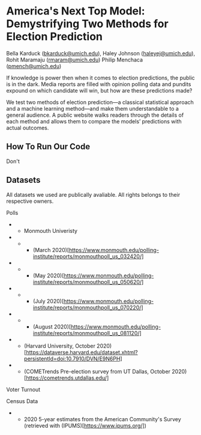 # America's Next Top Model: Demystrifying Two Methods for Election Prediction

Bella Karduck (bkarduck@umich.edu), Haley Johnson (haleyej@umich.edu), Rohit Maramaju (rmaram@umich.edu) Philip Menchaca (pmench@umich.edu)

If knowledge is power then when it comes to election predictions, the public is in the dark. Media reports are filled with opinion polling data and pundits expound on which candidate will win, but how are these predictions made? 

We test two methods of election prediction—a classical statistical approach and a machine learning method—and make them understandable to a general audience. A public website walks readers through the details of each method and allows them to compare the models’ predictions with actual outcomes.

## How To Run Our Code 
Don't 


## Datasets 
All datasets we used are publically avaliable. All rights belongs to their respective owners.

Polls 
* * Monmouth Univeristy 
* * * (March 2020)[https://www.monmouth.edu/polling-institute/reports/monmouthpoll_us_032420/]
* * * (May 2020)[https://www.monmouth.edu/polling-institute/reports/monmouthpoll_us_050620/]
* * * (July 2020)[https://www.monmouth.edu/polling-institute/reports/monmouthpoll_us_070220/]
* * * (August 2020)[https://www.monmouth.edu/polling-institute/reports/monmouthpoll_us_081120/]
* * (Harvard University, October 2020)[https://dataverse.harvard.edu/dataset.xhtml?persistentId=doi:10.7910/DVN/E9N6PH]
* * (COMETrends Pre-election survey from UT Dallas, October 2020)[https://cometrends.utdallas.edu/]

Voter Turnout 


Census Data
* * 2020 5-year estimates from the American Community's Survey (retrieved with (IPUMS)[https://www.ipums.org/])